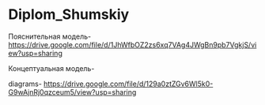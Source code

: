 # Diplom_Shumskiy

Пояснительная модель- https://drive.google.com/file/d/1JhWfbOZ2zs6xq7VAg4JWgBn9pb7VgkjS/view?usp=sharing

Концептуальная модель- 

diagrams- https://drive.google.com/file/d/129a0ztZGv6Wl5k0-G9wAjnRj0qzceum5/view?usp=sharing







